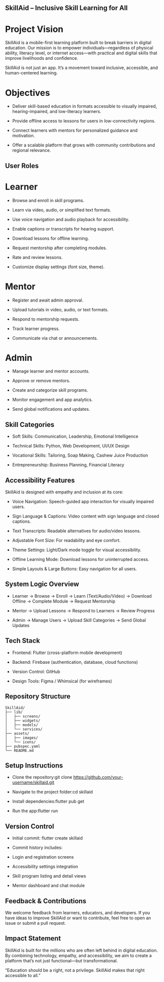 ## SkillAid – Inclusive Skill Learning for All

# Project Vision

SkillAid is a mobile-first learning platform built to break barriers in digital education. Our mission is to empower individuals—regardless of physical ability, literacy level, or internet access—with practical and digital skills that improve livelihoods and confidence.

SkillAid is not just an app. It’s a movement toward inclusive, accessible, and human-centered learning.


# Objectives

* Deliver skill-based education in formats accessible to visually impaired, hearing-impaired, and low-literacy learners.

* Provide offline access to lessons for users in low-connectivity regions.

* Connect learners with mentors for personalized guidance and motivation.

* Offer a scalable platform that grows with community contributions and regional relevance.



## User Roles

# Learner

* Browse and enroll in skill programs.

* Learn via video, audio, or simplified text formats.

* Use voice navigation and audio playback for accessibility.

* Enable captions or transcripts for hearing support.

* Download lessons for offline learning.

* Request mentorship after completing modules.

* Rate and review lessons.

* Customize display settings (font size, theme).

# Mentor

* Register and await admin approval.

* Upload tutorials in video, audio, or text formats.

* Respond to mentorship requests.

* Track learner progress.

* Communicate via chat or announcements.

# Admin

* Manage learner and mentor accounts.

* Approve or remove mentors.

* Create and categorize skill programs.

* Monitor engagement and app analytics.

* Send global notifications and updates.

## Skill Categories

* Soft Skills: Communication, Leadership, Emotional Intelligence

* Technical Skills: Python, Web Development, UI/UX Design

* Vocational Skills: Tailoring, Soap Making, Cashew Juice Production

* Entrepreneurship: Business Planning, Financial Literacy



## Accessibility Features

SkillAid is designed with empathy and inclusion at its core:

* Voice Navigation: Speech-guided app interaction for visually impaired users.

* Sign Language & Captions: Video content with sign language and closed captions.

* Text Transcripts: Readable alternatives for audio/video lessons.

* Adjustable Font Size: For readability and eye comfort.

* Theme Settings: Light/Dark mode toggle for visual accessibility.

* Offline Learning Mode: Download lessons for uninterrupted access.

* Simple Layouts & Large Buttons: Easy navigation for all users.



## System Logic Overview

* Learner → Browse → Enroll → Learn (Text/Audio/Video) → Download Offline → Complete Module → Request Mentorship

* Mentor → Upload Lessons → Respond to Learners → Review Progress

* Admin → Manage Users → Upload Skill Categories → Send Global Updates



## Tech Stack

* Frontend: Flutter (cross-platform mobile development)

* Backend: Firebase (authentication, database, cloud functions)

* Version Control: GitHub

* Design Tools: Figma / Whimsical (for wireframes)


 
## Repository Structure

```
SkillAid/
├── lib/
│   ├── screens/
│   ├── widgets/
│   ├── models/
│   └── services/
├── assets/
│   ├── images/
│   └── icons/
├── pubspec.yaml
└── README.md
```

 
## Setup Instructions

* Clone the repository:git clone https://github.com/your-username/skillaid.git

* Navigate to the project folder:cd skillaid

* Install dependencies:flutter pub get

* Run the app:flutter run



## Version Control

* Initial commit: flutter create skillaid

* Commit history includes:

* Login and registration screens

* Accessibility settings integration

* Skill program listing and detail views

* Mentor dashboard and chat module


 
## Feedback & Contributions

We welcome feedback from learners, educators, and developers. If you have ideas to improve SkillAid or want to contribute, feel free to open an issue or submit a pull request.


 
## Impact Statement

SkillAid is built for the millions who are often left behind in digital education. By combining technology, empathy, and accessibility, we aim to create a platform that’s not just functional—but transformational.

“Education should be a right, not a privilege. SkillAid makes that right accessible to all.”



